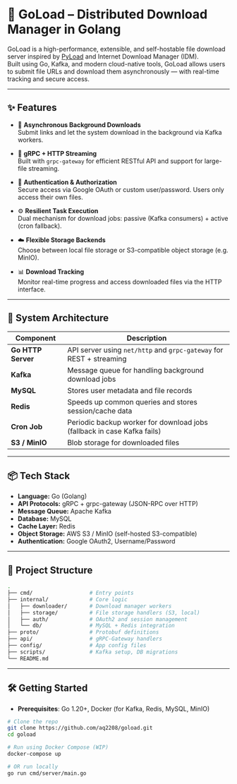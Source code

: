 # 🚀 GoLoad – Distributed Download Manager in Golang

GoLoad is a high-performance, extensible, and self-hostable file download server inspired by [PyLoad](https://pyload.net/) and Internet Download Manager (IDM).  
Built using Go, Kafka, and modern cloud-native tools, GoLoad allows users to submit file URLs and download them asynchronously — with real-time tracking and secure access.

---

## ✨ Features

- 🔁 **Asynchronous Background Downloads**  
  Submit links and let the system download in the background via Kafka workers.

- 📡 **gRPC + HTTP Streaming**  
  Built with `grpc-gateway` for efficient RESTful API and support for large-file streaming.

- 🔐 **Authentication & Authorization**  
  Secure access via Google OAuth or custom user/password. Users only access their own files.

- ⚙️ **Resilient Task Execution**  
  Dual mechanism for download jobs: passive (Kafka consumers) + active (cron fallback).

- ☁️ **Flexible Storage Backends**  
  Choose between local file storage or S3-compatible object storage (e.g. MinIO).

- 📊 **Download Tracking**  
  Monitor real-time progress and access downloaded files via the HTTP interface.

---

## 🧱 System Architecture

| Component     | Description                                                                 |
|---------------|-----------------------------------------------------------------------------|
| **Go HTTP Server** | API server using `net/http` and `grpc-gateway` for REST + streaming |
| **Kafka**         | Message queue for handling background download jobs                    |
| **MySQL**         | Stores user metadata and file records                                   |
| **Redis**         | Speeds up common queries and stores session/cache data                 |
| **Cron Job**      | Periodic backup worker for download jobs (fallback in case Kafka fails)|
| **S3 / MinIO**    | Blob storage for downloaded files                                       |

---

## 📦 Tech Stack

- **Language:** Go (Golang)
- **API Protocols:** gRPC + grpc-gateway (JSON-RPC over HTTP)
- **Message Queue:** Apache Kafka
- **Database:** MySQL
- **Cache Layer:** Redis
- **Object Storage:** AWS S3 / MinIO (self-hosted S3-compatible)
- **Authentication:** Google OAuth2, Username/Password

---

## 📂 Project Structure

```bash
.
├── cmd/                  # Entry points
├── internal/             # Core logic
│   ├── downloader/       # Download manager workers
│   ├── storage/          # File storage handlers (S3, local)
│   ├── auth/             # OAuth2 and session management
│   └── db/               # MySQL + Redis integration
├── proto/                # Protobuf definitions
├── api/                  # gRPC-Gateway handlers
├── config/               # App config files
├── scripts/              # Kafka setup, DB migrations
└── README.md
```

---

## 🛠️ Getting Started

- **Prerequisites**: Go 1.20+, Docker (for Kafka, Redis, MySQL, MinIO)

```bash
# Clone the repo
git clone https://github.com/aq2208/goload.git
cd goload

# Run using Docker Compose (WIP)
docker-compose up

# OR run locally
go run cmd/server/main.go
```


